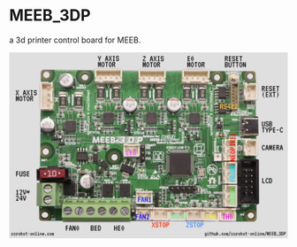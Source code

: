 MEEB_3DP
=============================
a 3d printer control board for MEEB.

![](./img/meeb_3dp_top.jpg)


